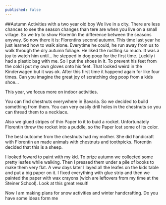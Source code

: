 ```yaml
---
published: false
---
```


##Autumn Activities with a two year old boy
We live in a city. There are less chances to see the season changes than tere are when you live on a small village. So we try to show Florentin the difference between the seasons anyway. 
So now there it is: Florentins second autumn. 
This time last year he just learned how to walk alone. Everytime he could, he run away from us to walk through the dry autumn foliage. He liked the rustling so much. It was a joy to watch him until... he stepped in dog poop for the first time.
Luckily i had a plastic bag with me. So I put the shoes in it. To prevent his feet from the cold i put my own gloves onto his feet. That looked weird in the Kinderwagen but it was ok. After this first time it happend again for like four times. Can you imagine the great joy of scratching dog poop from a kids shoe...

This year, we focus more on indoor activities. 

You can find chestnuts everywhere in Bavaria. So we decided to build something from them. You can very easily drill holes in the chestnuts so you can thread them to a necklace. 

Also we glued stripes of thin Paper to it to buid a rocket. Unfortunately Florentin threw the rocket into a puddle, so the Paper lost some of its color. 

The best outcome from the chestnuts had my mother. She did handicraft with Florentin an made animals with chestnuts and toothpicks. Florentin decided that this is a sheep.

I looked foward to paint with my kid. To prize autumn we collected some pretty leafes while walking. Then I pressed them under a pile of books to make them very flat. A vew days later I layed all the leafes on the kids table and put a big paper on it. I fixed everything with glue strip and then we painted the paper with wax crayons (wich are leftovers from my time at the Steiner School). Look at this great result!

Now I am making plans for snow activities and winter handcrafting. Do you have some ideas form me
